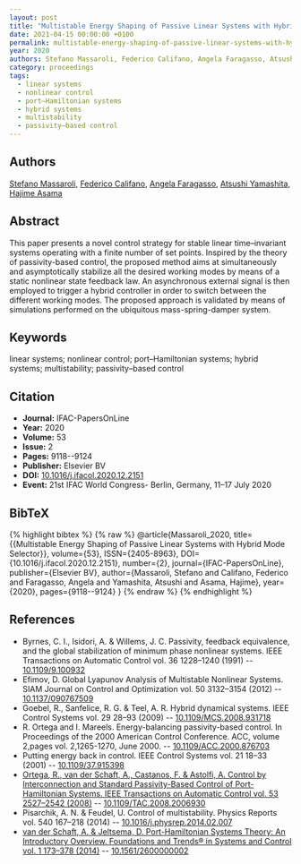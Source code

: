 ```yaml
---
layout: post
title: "Multistable Energy Shaping of Passive Linear Systems with Hybrid Mode Selector"
date: 2021-04-15 00:00:00 +0100
permalink: multistable-energy-shaping-of-passive-linear-systems-with-hybrid-mode-selector
year: 2020
authors: Stefano Massaroli, Federico Califano, Angela Faragasso, Atsushi Yamashita, Hajime Asama
category: proceedings
tags:
  - linear systems
  - nonlinear control
  - port–Hamiltonian systems
  - hybrid systems
  - multistability
  - passivity–based control
---
```

 
## Authors
[Stefano Massaroli](authors/stefano-massaroli), [Federico Califano](authors/federico-califano), [Angela Faragasso](authors/angela-faragasso), [Atsushi Yamashita](authors/atsushi-yamashita), [Hajime Asama](authors/hajime-asama)
 
## Abstract
This paper presents a novel control strategy for stable linear time–invariant systems operating with a finite number of set points. Inspired by the theory of passivity-based control, the proposed method aims at simultaneously and asymptotically stabilize all the desired working modes by means of a static nonlinear state feedback law. An asynchronous external signal is then employed to trigger a hybrid controller in order to switch between the different working modes. The proposed approach is validated by means of simulations performed on the ubiquitous mass-spring-damper system.
 
## Keywords
linear systems; nonlinear control; port–Hamiltonian systems; hybrid systems; multistability; passivity–based control
 
## Citation
- **Journal:** IFAC-PapersOnLine
- **Year:** 2020
- **Volume:** 53
- **Issue:** 2
- **Pages:** 9118--9124
- **Publisher:** Elsevier BV
- **DOI:** [10.1016/j.ifacol.2020.12.2151](https://doi.org/10.1016/j.ifacol.2020.12.2151)
- **Event:** 21st IFAC World Congress- Berlin, Germany, 11–17 July 2020
 
## BibTeX
{% highlight bibtex %}
{% raw %}
@article{Massaroli_2020,
  title={{Multistable Energy Shaping of Passive Linear Systems with Hybrid Mode Selector}},
  volume={53},
  ISSN={2405-8963},
  DOI={10.1016/j.ifacol.2020.12.2151},
  number={2},
  journal={IFAC-PapersOnLine},
  publisher={Elsevier BV},
  author={Massaroli, Stefano and Califano, Federico and Faragasso, Angela and Yamashita, Atsushi and Asama, Hajime},
  year={2020},
  pages={9118--9124}
}
{% endraw %}
{% endhighlight %}
 
## References
- Byrnes, C. I., Isidori, A. & Willems, J. C. Passivity, feedback equivalence, and the global stabilization of minimum phase nonlinear systems. IEEE Transactions on Automatic Control vol. 36 1228–1240 (1991) -- [10.1109/9.100932](https://doi.org/10.1109/9.100932)
- Efimov, D. Global Lyapunov Analysis of Multistable Nonlinear Systems. SIAM Journal on Control and Optimization vol. 50 3132–3154 (2012) -- [10.1137/090767509](https://doi.org/10.1137/090767509)
- Goebel, R., Sanfelice, R. G. & Teel, A. R. Hybrid dynamical systems. IEEE Control Systems vol. 29 28–93 (2009) -- [10.1109/MCS.2008.931718](https://doi.org/10.1109/MCS.2008.931718)
- R. Ortega and I. Mareels. Energy-balancing passivity-based control. In Proceedings of the 2000 American Control Conference. ACC, volume 2,pages vol. 2,1265-1270, June 2000. -- [10.1109/ACC.2000.876703](https://doi.org/10.1109/ACC.2000.876703)
- Putting energy back in control. IEEE Control Systems vol. 21 18–33 (2001) -- [10.1109/37.915398](https://doi.org/10.1109/37.915398)
- [Ortega, R., van der Schaft, A., Castanos, F. & Astolfi, A. Control by Interconnection and Standard Passivity-Based Control of Port-Hamiltonian Systems. IEEE Transactions on Automatic Control vol. 53 2527–2542 (2008)](control-by-interconnection-and-standard-passivity-based-control-of-port-hamiltonian-systems) -- [10.1109/TAC.2008.2006930](https://doi.org/10.1109/TAC.2008.2006930)
- Pisarchik, A. N. & Feudel, U. Control of multistability. Physics Reports vol. 540 167–218 (2014) -- [10.1016/j.physrep.2014.02.007](https://doi.org/10.1016/j.physrep.2014.02.007)
- [van der Schaft, A. & Jeltsema, D. Port-Hamiltonian Systems Theory: An Introductory Overview. Foundations and Trends® in Systems and Control vol. 1 173–378 (2014)](port-hamiltonian-systems-theory-an-introductory-overview-journal) -- [10.1561/2600000002](https://doi.org/10.1561/2600000002)

